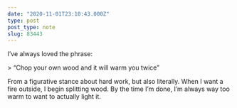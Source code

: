 ```yaml
---
date: "2020-11-01T23:10:43.000Z"
type: post 
post_type: note
slug: 83443
---
```

I’ve always loved the phrase: 

&gt; “Chop your own wood and it will warm you twice”

From a figurative stance about hard work, but also literally. When I want a fire outside, I begin splitting wood. By the time I’m done, I’m always way too warm to want to actually light it. 
